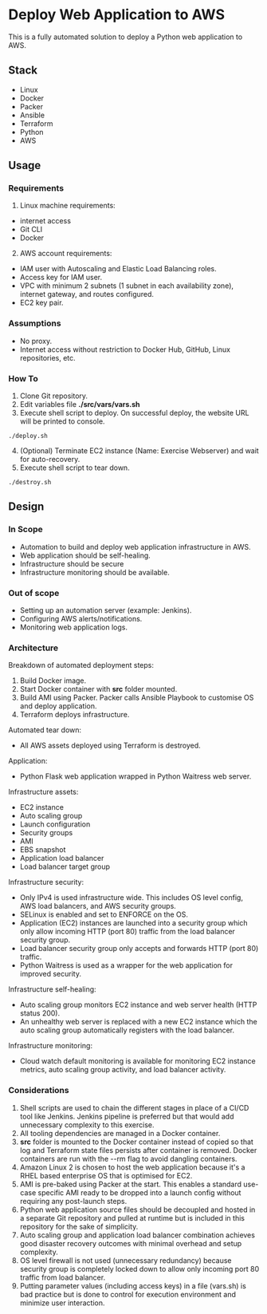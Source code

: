 # Deploy Web Application to AWS

This is a fully automated solution to deploy a Python web application to AWS.

## Stack

* Linux
* Docker
* Packer
* Ansible
* Terraform
* Python
* AWS

## Usage

### Requirements

1. Linux machine requirements:

* internet access
* Git CLI
* Docker

2. AWS account requirements:

* IAM user with Autoscaling and Elastic Load Balancing roles.
* Access key for IAM user.
* VPC with minimum 2 subnets (1 subnet in each availability zone), internet gateway, and routes configured.
* EC2 key pair.

### Assumptions

* No proxy.
* Internet access without restriction to Docker Hub, GitHub, Linux repositories, etc.

### How To

1. Clone Git repository.
2. Edit variables file **./src/vars/vars.sh**
3. Execute shell script to deploy. On successful deploy, the website URL will be printed to console.
```
./deploy.sh
```
4. (Optional) Terminate EC2 instance (Name: Exercise Webserver) and wait for auto-recovery.
5. Execute shell script to tear down.
```
./destroy.sh
```

## Design

### In Scope

* Automation to build and deploy web application infrastructure in AWS.
* Web application should be self-healing.
* Infrastructure should be secure
* Infrastructure monitoring should be available.

### Out of scope

* Setting up an automation server (example: Jenkins).
* Configuring AWS alerts/notifications.
* Monitoring web application logs.

### Architecture

Breakdown of automated deployment steps:

1. Build Docker image.
2. Start Docker container with **src** folder mounted.
3. Build AMI using Packer. Packer calls Ansible Playbook to customise OS and deploy application.
4. Terraform deploys infrastructure.

Automated tear down:

* All AWS assets deployed using Terraform is destroyed.

Application:

* Python Flask web application wrapped in Python Waitress web server.

Infrastructure assets:

* EC2 instance
* Auto scaling group
* Launch configuration
* Security groups
* AMI
* EBS snapshot
* Application load balancer
* Load balancer target group

Infrastructure security:

* Only IPv4 is used infrastructure wide. This includes OS level config, AWS load balancers, and AWS security groups.
* SELinux is enabled and set to ENFORCE on the OS.
* Application (EC2) instances are launched into a security group which only allow incoming HTTP (port 80) traffic from the load balancer security group.
* Load balancer security group only accepts and forwards HTTP (port 80) traffic.
* Python Waitress is used as a wrapper for the web application for improved security.

Infrastructure self-healing:

* Auto scaling group monitors EC2 instance and web server health (HTTP status 200).
* An unhealthy web server is replaced with a new EC2 instance which the auto scaling group automatically registers with the load balancer.

Infrastructure monitoring:

* Cloud watch default monitoring is available for monitoring EC2 instance metrics, auto scaling group activity, and load balancer activity.

### Considerations

1. Shell scripts are used to chain the different stages in place of a CI/CD tool like Jenkins. Jenkins pipeline is preferred but that would add unnecessary complexity to this exercise.
2. All tooling dependencies are managed in a Docker container.
3. **src** folder is mounted to the Docker container instead of copied so that log and Terraform state files persists after container is removed. Docker containers are run with the --rm flag to avoid dangling containers.
4. Amazon Linux 2 is chosen to host the web application because it's a RHEL based enterprise OS that is optimised for EC2.
5. AMI is pre-baked using Packer at the start. This enables a standard use-case specific AMI ready to be dropped into a launch config without requiring any post-launch steps.
6. Python web application source files should be decoupled and hosted in a separate Git repository and pulled at runtime but is included in this repository for the sake of simplicity.
7. Auto scaling group and application load balancer combination achieves good disaster recovery outcomes with minimal overhead and setup complexity.
8. OS level firewall is not used (unnecessary redundancy) because security group is completely locked down to allow only incoming port 80 traffic from load balancer.
9. Putting parameter values (including access keys) in a file (vars.sh) is bad practice but is done to control for execution environment and minimize user interaction.
